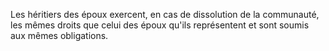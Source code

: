   
 Les héritiers des époux exercent, en cas de dissolution de la communauté, les mêmes droits que celui des époux qu'ils représentent et sont soumis aux mêmes obligations.  

  

